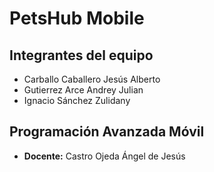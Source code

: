 # PetsHub Mobile

## Integrantes del equipo
- Carballo Caballero Jesús Alberto
- Gutierrez Arce Andrey Julian
- Ignacio Sánchez Zulidany

## Programación Avanzada Móvil
- **Docente:** Castro Ojeda Ángel de Jesús
